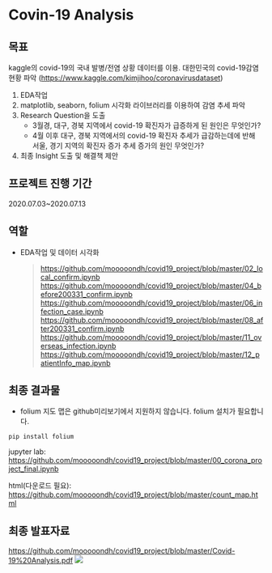 Covin-19 Analysis
================
목표
----------
kaggle의 covid-19의 국내 발병/전염 상황 데이터를 이용.
대한민국의 covid-19감염 현황 파악
(https://www.kaggle.com/kimjihoo/coronavirusdataset)
1. EDA작업
2. matplotlib, seaborn, folium 시각화 라이브러리를 이용하여 감염 추세 파악
3. Research Question을 도출
    * 3월경, 대구, 경북 지역에서 covid-19 확진자가 급증하게 된 원인은 무엇인가?
    * 4월 이후 대구, 경북 지역에서의 covid-19 확진자 추세가 급감하는데에 반해 서울, 경기 지역의 확진자 증가 추세 증가의 원인 무엇인가?
4. 최종 Insight 도출 및 해결책 제안

프로젝트 진행 기간
----------
2020.07.03~2020.07.13

역할
----------
* EDA작업 및 데이터 시각화
  > https://github.com/mooooondh/covid19_project/blob/master/02_local_confirm.ipynb
  > https://github.com/mooooondh/covid19_project/blob/master/04_before200331_confirm.ipynb
  > https://github.com/mooooondh/covid19_project/blob/master/06_infection_case.ipynb
  > https://github.com/mooooondh/covid19_project/blob/master/08_after200331_confirm.ipynb
  > https://github.com/mooooondh/covid19_project/blob/master/11_overseas_infection.ipynb
  > https://github.com/mooooondh/covid19_project/blob/master/12_patientInfo_map.ipynb

최종 결과물
----------
* folium 지도 맵은 github미리보기에서 지원하지 않습니다. folium 설치가 필요합니다.
```
pip install folium
```
jupyter lab: https://github.com/mooooondh/covid19_project/blob/master/00_corona_project_final.ipynb

html(다운로드 필요): https://github.com/mooooondh/covid19_project/blob/master/count_map.html

최종 발표자료
----------
https://github.com/mooooondh/covid19_project/blob/master/Covid-19%20Analysis.pdf
<img src= "https://user-images.githubusercontent.com/25631105/93977424-6c884800-fdb5-11ea-825f-6e8b6c5f5918.png">
